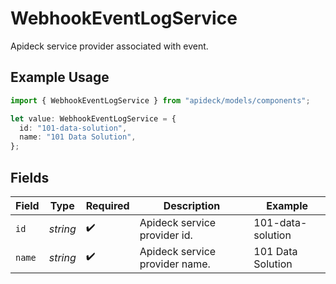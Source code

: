 # WebhookEventLogService

Apideck service provider associated with event.

## Example Usage

```typescript
import { WebhookEventLogService } from "apideck/models/components";

let value: WebhookEventLogService = {
  id: "101-data-solution",
  name: "101 Data Solution",
};
```

## Fields

| Field                          | Type                           | Required                       | Description                    | Example                        |
| ------------------------------ | ------------------------------ | ------------------------------ | ------------------------------ | ------------------------------ |
| `id`                           | *string*                       | :heavy_check_mark:             | Apideck service provider id.   | 101-data-solution              |
| `name`                         | *string*                       | :heavy_check_mark:             | Apideck service provider name. | 101 Data Solution              |